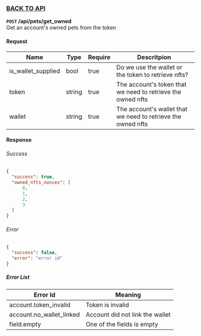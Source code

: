 ### [BACK TO API](../../API.md)

**``POST`` /api/pets/get_owned**  
Get an account's owned pets from the token

#### Request
| Name               | Type   | Require | Descritpion                                                  |
| ------------------ | ------ | ------- | ------------------------------------------------------------ |
| is_wallet_supplied | bool   | true    | Do we use the wallet or the token to retrieve nfts?          |
| token              | string | true    | The account's token that we need to retrieve the owned nfts  |
| wallet             | string | true    | The account's wallet that we need to retrieve the owned nfts |


#### Response

###### Success
```json
{
  "success": true,
  "owned_nfts_nonces": [
      0,
      1,
      2,
      3
  ]
}
```

###### Error
```json
{
  "success": false,
  "error": "error id"
}
```

##### Error List
| Error Id                 | Meaning                         |
| ------------------------ | ------------------------------- |
| account.token_invalid    | Token is invalid                |
| account.no_wallet_linked | Account did not link the wallet |
| field.empty              | One of the fields is empty      |